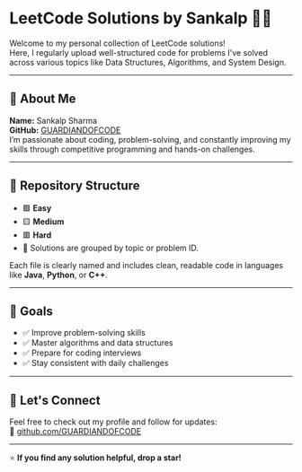 # LeetCode Solutions by Sankalp 👨‍💻

Welcome to my personal collection of LeetCode solutions!  
Here, I regularly upload well-structured code for problems I've solved across various topics like Data Structures, Algorithms, and System Design.

---

## 📌 About Me

**Name:** Sankalp Sharma  
**GitHub:** [GUARDIANDOFCODE](https://github.com/GUARDIANDOFCODE)  
I’m passionate about coding, problem-solving, and constantly improving my skills through competitive programming and hands-on challenges.

---

## 📂 Repository Structure

- 🟩 **Easy**  
- 🟨 **Medium**  
- 🟥 **Hard**  
- 📁 Solutions are grouped by topic or problem ID.

Each file is clearly named and includes clean, readable code in languages like **Java**, **Python**, or **C++**.

---

## 🚀 Goals

- ✅ Improve problem-solving skills  
- ✅ Master algorithms and data structures  
- ✅ Prepare for coding interviews  
- ✅ Stay consistent with daily challenges  

---

## 🤝 Let's Connect

Feel free to check out my profile and follow for updates:  
🔗 [github.com/GUARDIANDOFCODE](https://github.com/GUARDIANDOFCODE)

---

⭐ **If you find any solution helpful, drop a star!**
